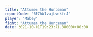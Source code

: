 ```yaml
---
title: "Attumen the Huntsman"
reportCode: "6P7hW1vajLwnkfrJ"
player: "Mabey"
fight: "Attumen the Huntsman"
date: 2021-10-01T19:23:51.380000+00:00
---
```

